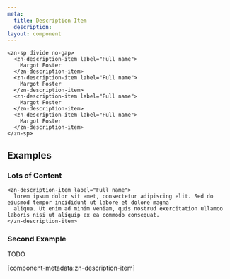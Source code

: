 ```yaml
---
meta:
  title: Description Item
  description:
layout: component
---
```


```html:preview
<zn-sp divide no-gap>
  <zn-description-item label="Full name">
    Margot Foster
  </zn-description-item>
  <zn-description-item label="Full name">
    Margot Foster
  </zn-description-item>
  <zn-description-item label="Full name">
    Margot Foster
  </zn-description-item>
  <zn-description-item label="Full name">
    Margot Foster
  </zn-description-item>
</zn-sp>
```

## Examples

### Lots of Content

```html:preview
<zn-description-item label="Full name">
  lorem ipsum dolor sit amet, consectetur adipiscing elit. Sed do eiusmod tempor incididunt ut labore et dolore magna 
  aliqua. Ut enim ad minim veniam, quis nostrud exercitation ullamco laboris nisi ut aliquip ex ea commodo consequat.
</zn-description-item>
```

### Second Example

TODO

[component-metadata:zn-description-item]
